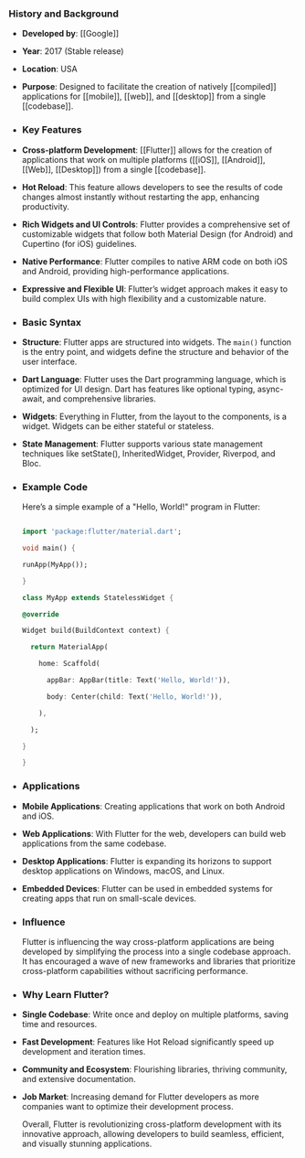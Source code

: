 ### **History and Background**
- **Developed by**: [[Google]]
- **Year**: 2017 (Stable release)
- **Location**: USA
- **Purpose**: Designed to facilitate the creation of natively [[compiled]] applications for [[mobile]], [[web]], and [[desktop]] from a single [[codebase]].
- ### **Key Features**
- **Cross-platform Development**: [[Flutter]] allows for the creation of applications that work on multiple platforms ([[iOS]], [[Android]], [[Web]], [[Desktop]]) from a single [[codebase]].
- **Hot Reload**: This feature allows developers to see the results of code changes almost instantly without restarting the app, enhancing productivity.
- **Rich Widgets and UI Controls**: Flutter provides a comprehensive set of customizable widgets that follow both Material Design (for Android) and Cupertino (for iOS) guidelines.
- **Native Performance**: Flutter compiles to native ARM code on both iOS and Android, providing high-performance applications.
- **Expressive and Flexible UI**: Flutter’s widget approach makes it easy to build complex UIs with high flexibility and a customizable nature.
- ### **Basic Syntax**
- **Structure**: Flutter apps are structured into widgets. The `main()` function is the entry point, and widgets define the structure and behavior of the user interface.
- **Dart Language**: Flutter uses the Dart programming language, which is optimized for UI design. Dart has features like optional typing, async-await, and comprehensive libraries.
- **Widgets**: Everything in Flutter, from the layout to the components, is a widget. Widgets can be either stateful or stateless.
- **State Management**: Flutter supports various state management techniques like setState(), InheritedWidget, Provider, Riverpod, and Bloc.
- ### **Example Code**
  
  Here’s a simple example of a "Hello, World!" program in Flutter:
  
  ```dart
  
  import 'package:flutter/material.dart';
  
  void main() {
  
  runApp(MyApp());
  
  }
  
  class MyApp extends StatelessWidget {
  
  @override
  
  Widget build(BuildContext context) {
  
    return MaterialApp(
  
      home: Scaffold(
  
        appBar: AppBar(title: Text('Hello, World!')),
  
        body: Center(child: Text('Hello, World!')),
  
      ),
  
    );
  
  }
  
  }
  
  ```
- ### **Applications**
- **Mobile Applications**: Creating applications that work on both Android and iOS.
- **Web Applications**: With Flutter for the web, developers can build web applications from the same codebase.
- **Desktop Applications**: Flutter is expanding its horizons to support desktop applications on Windows, macOS, and Linux.
- **Embedded Devices**: Flutter can be used in embedded systems for creating apps that run on small-scale devices.
- ### **Influence**
  
  Flutter is influencing the way cross-platform applications are being developed by simplifying the process into a single codebase approach. It has encouraged a wave of new frameworks and libraries that prioritize cross-platform capabilities without sacrificing performance.
- ### **Why Learn Flutter?**
- **Single Codebase**: Write once and deploy on multiple platforms, saving time and resources.
- **Fast Development**: Features like Hot Reload significantly speed up development and iteration times.
- **Community and Ecosystem**: Flourishing libraries, thriving community, and extensive documentation.
- **Job Market**: Increasing demand for Flutter developers as more companies want to optimize their development process.
  
  Overall, Flutter is revolutionizing cross-platform development with its innovative approach, allowing developers to build seamless, efficient, and visually stunning applications.